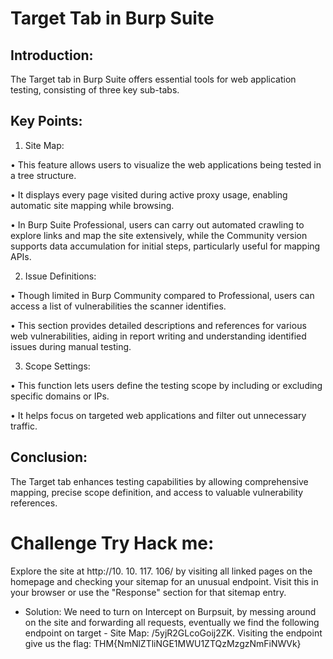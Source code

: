 # Target Tab in Burp Suite 

## Introduction: 
The Target tab in Burp Suite offers essential tools for web application testing, consisting of three key sub-tabs. 

## Key Points: 

1. Site Map: 

• This feature allows users to visualize the web applications being tested in a tree structure. 

• It displays every page visited during active proxy usage, enabling automatic site mapping while browsing. 

• In Burp Suite Professional, users can carry out automated crawling to explore links and map the site extensively, while the Community version supports data accumulation for initial steps, particularly useful for mapping APIs. 

2. Issue Definitions: 

• Though limited in Burp Community compared to Professional, users can access a list of vulnerabilities the scanner identifies. 

• This section provides detailed descriptions and references for various web vulnerabilities, aiding in report writing and understanding identified issues during manual testing. 

3. Scope Settings: 

• This function lets users define the testing scope by including or excluding specific domains or IPs. 

• It helps focus on targeted web applications and filter out unnecessary traffic. 

## Conclusion: 
The Target tab enhances testing capabilities by allowing comprehensive mapping, precise scope definition, and access to valuable vulnerability references. 

# Challenge Try Hack me: 
Explore the site at http://10. 10. 117. 106/ by visiting all linked pages on the homepage and checking your sitemap for an unusual endpoint. Visit this in your browser or use the "Response" section for that sitemap entry.

- Solution:
We need to turn on Intercept on Burpsuit, by messing around on the site and forwarding all requests, eventually we find the following endpoint on target - Site Map:  /5yjR2GLcoGoij2ZK. Visiting the endpoint give us the flag: THM{NmNlZTliNGE1MWU1ZTQzMzgzNmFiNWVk}